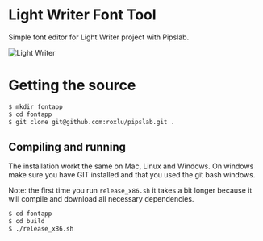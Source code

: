 
# Light Writer Font Tool

Simple font editor for Light Writer project with Pipslab.

<img src="http://i.imgur.com/fWpZEJF.png" alt="Light Writer">


# Getting the source

````sh
$ mkdir fontapp
$ cd fontapp
$ git clone git@github.com:roxlu/pipslab.git .
````

## Compiling and running

The installation workt the same on Mac, Linux and Windows. On 
windows make sure you have GIT installed and that you used the 
git bash windows. 

Note: the first time you run `release_x86.sh` it takes a bit 
longer because it will compile and download all necessary 
dependencies.

````sh
$ cd fontapp
$ cd build
$ ./release_x86.sh
````
